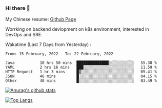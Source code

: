 ### Hi there 👋

My Chinese resume: [Github Page](https://spencercjh.github.io/resume/)

Worrking on backend devlopment on k8s environment, interested in DevOps and SRE.

Wakatime (Last 7 Days from Yesterday) :

<!--START_SECTION:waka-->
```text
From: 15 February, 2022 - To: 22 February, 2022

Java           10 hrs 50 mins  ██████████████░░░░░░░░░░░   55.38 % 
YAML           2 hrs 16 mins   ███░░░░░░░░░░░░░░░░░░░░░░   11.59 % 
HTTP Request   1 hr 3 mins     █▒░░░░░░░░░░░░░░░░░░░░░░░   05.41 % 
JSON           48 mins         █░░░░░░░░░░░░░░░░░░░░░░░░   04.15 % 
Other          40 mins         █░░░░░░░░░░░░░░░░░░░░░░░░   03.49 % 
```
<!--END_SECTION:waka-->

[![Anurag's github stats](https://github-readme-stats.vercel.app/api?username=spencercjh&theme=tokyonight&show_icons=true)](https://github.com/anuraghazra/github-readme-stats)

[![Top Langs](https://github-readme-stats.vercel.app/api/top-langs/?username=spencercjh&layout=compact&theme=tokyonight)](https://github.com/anuraghazra/github-readme-stats)
